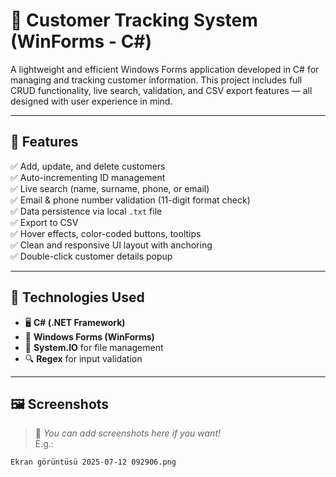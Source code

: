# 🧾 Customer Tracking System (WinForms - C#)

A lightweight and efficient Windows Forms application developed in C# for managing and tracking customer information. This project includes full CRUD functionality, live search, validation, and CSV export features — all designed with user experience in mind.

---

## 📌 Features

✅ Add, update, and delete customers  
✅ Auto-incrementing ID management  
✅ Live search (name, surname, phone, or email)  
✅ Email & phone number validation (11-digit format check)  
✅ Data persistence via local `.txt` file  
✅ Export to CSV  
✅ Hover effects, color-coded buttons, tooltips  
✅ Clean and responsive UI layout with anchoring  
✅ Double-click customer details popup

---

## 📁 Technologies Used

- 🖥️ **C# (.NET Framework)**  
- 🧰 **Windows Forms (WinForms)**  
- 📄 **System.IO** for file management  
- 🔍 **Regex** for input validation

---

## 🖼️ Screenshots

> 📸 *You can add screenshots here if you want!*  
E.g.:
```bash
Ekran görüntüsü 2025-07-12 092906.png
